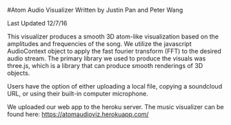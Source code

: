 #Atom Audio Visualizer
Written by Justin Pan and Peter Wang

Last Updated 12/7/16

This visualizer produces a smooth 3D atom-like visualization based on the amplitudes and frequencies of the song.
We utilize the javascript AudioContext object to apply the fast fourier transform (FFT) to the desired audio stream. The primary library we used to produce the visuals was three.js, which is a library that can produce smooth renderings of 3D objects.

Users have the option of either uploading a local file, copying a soundcloud URL, or using their built-in computer microphone. 

We uploaded our web app to the heroku server. The music visualizer can be found here: https://atomaudioviz.herokuapp.com/
